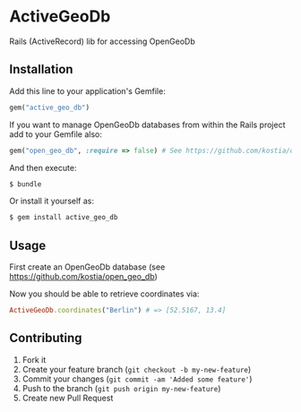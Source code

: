 # ActiveGeoDb

Rails (ActiveRecord) lib for accessing OpenGeoDb

## Installation

Add this line to your application's Gemfile:

```ruby
gem("active_geo_db")
```

If you want to manage OpenGeoDb databases from within the Rails project add to your Gemfile also:

```ruby
gem("open_geo_db", :require => false) # See https://github.com/kostia/open_geo_db for detailed informations
```

And then execute:

```bash
$ bundle
```

Or install it yourself as:

```bash
$ gem install active_geo_db
```

## Usage

First create an OpenGeoDb database (see https://github.com/kostia/open_geo_db)

Now you should be able to retrieve coordinates via:

```ruby
ActiveGeoDb.coordinates("Berlin") # => [52.5167, 13.4]
```

## Contributing

1. Fork it
2. Create your feature branch (`git checkout -b my-new-feature`)
3. Commit your changes (`git commit -am 'Added some feature'`)
4. Push to the branch (`git push origin my-new-feature`)
5. Create new Pull Request
